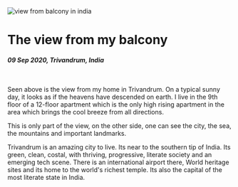 <img class='img img--left img--grow' src='/posts/photos/trivandrum-view.jpg' alt='view from balcony in india' title='view from home' />

# The view from my balcony

#### *09 Sep 2020, Trivandrum, India*

&nbsp;

Seen above is the view from my home in Trivandrum. On a typical sunny day, it looks as if the heavens have descended on earth. I live in the 9th floor of a 12-floor apartment which is the only high rising apartment in the area which brings the cool breeze from all directions.

This is only part of the view, on the other side, one can see the city, the sea, the mountains and important landmarks.

Trivandrum is an amazing city to live. Its near to the southern tip of India. Its green, clean, costal, with thriving, progressive, literate society and an emerging tech scene. There is an international airport there, World heritage sites and its home to the world's richest temple. Its also the capital of the most literate state in India.
